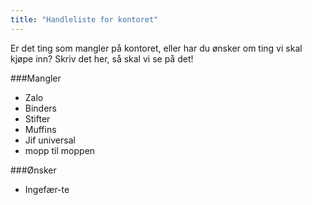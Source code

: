 ```yaml
---
title: "Handleliste for kontoret"
---
```


Er det ting som mangler på kontoret, eller har du ønsker om ting vi skal kjøpe inn? Skriv det her, så skal vi se på det!

###Mangler

- Zalo
- Binders
- Stifter
- Muffins
- Jif universal
- mopp til moppen

###Ønsker

- Ingefær-te